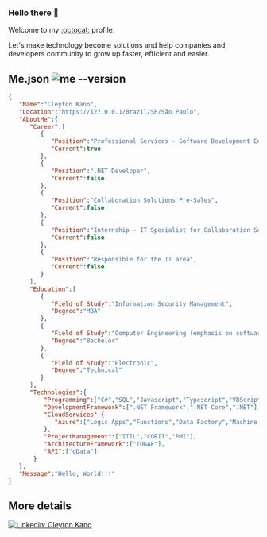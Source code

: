 ### Hello there 👋

Welcome to my [:octocat:](https://github.com/ctkano) profile.

Let's make technology become solutions and help companies and developers community to grow up faster, efficient and easier.

## Me.json ![me --version](https://img.shields.io/github/v/release/ctkano/ctkano "me --version")
```JSON
{
   "Name":"Cleyton Kano",
   "Location":"https://127.0.0.1/Brazil/SP/São Paulo",
   "AboutMe":{
      "Career":[
         {
            "Position":"Professional Services - Software Development Engineer",
            "Current":true
         },
         {
            "Position":".NET Developer",
            "Current":false
         },
         {
            "Position":"Collaboration Solutions Pre-Sales",
            "Current":false
         },
         {
            "Position":"Internship – IT Specialist for Collaboration Solutions",
            "Current":false
         },
         {
            "Position":"Responsible for the IT area",
            "Current":false
         }
      ],
      "Education":[
         {
            "Field of Study":"Information Security Management",
            "Degree":"MBA"
         },
         {
            "Field of Study":"Computer Engineering (emphasis on software)",
            "Degree":"Bachelor"
         },
         {
            "Field of Study":"Electronic",
            "Degree":"Technical"
         }
      ],
      "Technologies":{
          "Programming":["C#","SQL","Javascript","Typescript","VBScript","Python"],
          "DevelopmentFramework":[".NET Framework",".NET Core",".NET"],
          "CloudServices":{
             "Azure":["Logic Apps","Functions","Data Factory","Machine Learning","Storage"]
          },
          "ProjectManagement":["ITIL","COBIT","PMI"],
          "ArchitectureFramework":["TOGAF"],
          "API":["oData"]
       }
   },
   "Message":"Hello, World!!!"
}
```

## More details
[![Linkedin: Cleyton Kano](https://img.shields.io/badge/-Cleyton%20Kano-0a66c2?logo=Linkedin&logoColor=white&link=https://www.linkedin.com/in/ctkano/?locale=en_US)](https://www.linkedin.com/in/ctkano/?locale=en_US "My LinkedIn...")
